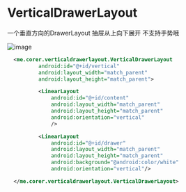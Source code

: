 # VerticalDrawerLayout
一个垂直方向的DrawerLayout
抽屉从上向下展开
不支持手势哦

![image](https://github.com/corerzhang/VerticalDrawerLayout/raw/master/screenshots/demo.gif)

```xml  
  <me.corer.verticaldrawerlayout.VerticalDrawerLayout
          android:id="@+id/vertical"
          android:layout_width="match_parent"
          android:layout_height="match_parent">

          <LinearLayout
              android:id="@+id/content"
              android:layout_width="match_parent"
              android:layout_height="match_parent"
              android:orientation="vertical"
              />

          <LinearLayout
              android:id="@+id/drawer"
              android:layout_width="match_parent"
              android:layout_height="match_parent"
              android:background="@android:color/white"
              android:orientation="vertical"/>

  </me.corer.verticaldrawerlayout.VerticalDrawerLayout>
```




